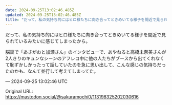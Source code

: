 ```yaml
---
date: 2024-09-25T13:02:46.485Z
updated: 2024-09-25T13:02:46.485Z
title: "だって、私の気持ち的にはヒロ様たちに向き合ってときめいてる様子を間近で見られてい[...]"
---
```


<p>だって、私の気持ち的にはヒロ様たちに向き合ってときめいてる様子を間近で見られているみたいに感じてしまったから。</p><p>脳裏で「あさがおと加瀬さん」のインタビューで、あやねると高橋未奈美さんが2人きりのキュンなシーンのアフレコ中に他の人たちがブースから出てくれなくて恥ずかしかったって話していたのを急に思い出して、こんな感じの気持ちだったのかも、なんて並行して考えてしまってた。</p>

&mdash; 2024-09-25 13:02:46 UTC

Original URL: https://mastodon.social/@sakuramochi0/113198325202030616
